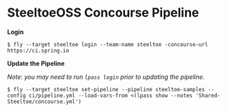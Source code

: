 # SteeltoeOSS Concourse Pipeline

**Login**
```
$ fly --target steeltoe login --team-name steeltoe -concourse-url https://ci.spring.io
```

**Update the Pipeline**

_Note: you may need to run `lpass login` prior to updating the pipeline._

```
$ fly --target steeltoe set-pipeline --pipeline steeltoe-samples --config ci/pipeline.yml --load-vars-from <(lpass show --notes 'Shared-Steeltoe/concourse.yml')
```
